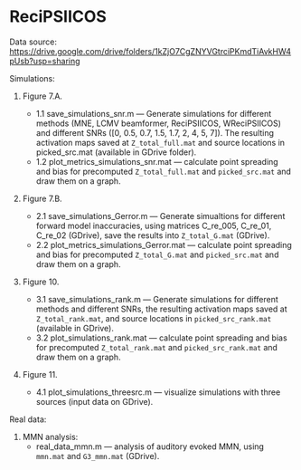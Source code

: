 # ReciPSIICOS

Data source: https://drive.google.com/drive/folders/1kZjO7CgZNYVGtrciPKmdTiAvkHW4pUsb?usp=sharing

Simulations:

1. Figure 7.A.
	* 1.1 save_simulations_snr.m — Generate simulations for different methods (MNE, LCMV beamformer, ReciPSIICOS, WReciPSIICOS) and different SNRs ([0, 0.5, 0.7, 1.5, 1.7, 2, 4, 5, 7]). The resulting activation maps saved at `Z_total_full.mat` and source locations in picked_src.mat (available in GDrive folder).
	* 1.2 plot_metrics_simulations_snr.mat — calculate point spreading and bias for precomputed `Z_total_full.mat` and `picked_src.mat` and draw them on a graph.

2. Figure 7.B.
	* 2.1 save_simulations_Gerror.m — Generate simualtions for different forward model inaccuracies, using matrices C_re_005, C_re_01, C_re_02 (GDrive), save the results into `Z_total_G.mat` (GDrive).
	* 2.2 plot_metrics_simulations_Gerror.mat — calculate point spreading and bias for precomputed `Z_total_G.mat` and `picked_src.mat` and draw them on a graph.

3. Figure 10.
	* 3.1 save_simulations_rank.m — Generate simulations for different methods and different SNRs, the resulting activation maps saved at `Z_total_rank.mat`, and source locations in `picked_src_rank.mat` (available in GDrive).
	* 3.2 plot_simulations_rank.mat — calculate point spreading and bias for precomputed `Z_total_rank.mat` and `picked_src_rank.mat` and draw them on a graph.

4. Figure 11.
	* 4.1 plot_simulations_threesrc.m — visualize simulations with three sources (input data on GDrive).

Real data:

1. MMN analysis:
	* real_data_mmn.m — analysis of auditory evoked MMN, using `mmn.mat` and `G3_mmn.mat` (GDrive).
